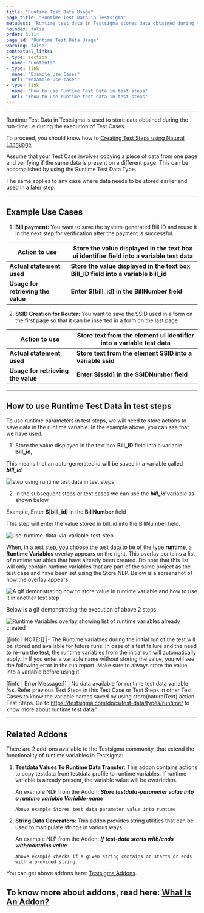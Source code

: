 ```yaml
---
title: "Runtime Test Data Usage"
page_title: "Runtime Test Data in Testsigma"
metadesc: "Runtime test data in Testsigma stores data obtained during the execution of Test Cases. Learn how to store runtime test data with example use cases."
noindex: false
order: 5.114
page_id: "Runtime Test Data Usage"
warning: false
contextual_links:
- type: section
  name: "Contents"
- type: link
  name: "Example Use Cases"
  url: "#example-use-cases"
- type: link
  name: "How to use Runtime Test Data in test steps"
  url: "#how-to-use-runtime-test-data-in-test-steps"
---
```


---

Runtime Test Data in Testsigma is used to store data obtained during the run-time i.e during the execution of Test Cases.

To proceed, you should know how to [Creating Test Steps using Natural Language](https://testsigma.com/docs/test-cases/create-steps-nl/overview/)

Assume that your Test Case involves copying a piece of data from one page and verifying if the same data is present on a different page. This can be accomplished by using the Runtime Test Data Type.

The same applies to any case where data needs to be stored earlier and used in a later step.

---
## **Example Use Cases**

1. **Bill payment:** You want to save the system-generated Bill ID and reuse it in the next step for verification after the payment is successful.


| Action to use| Store the value displayed in the text box ui identifier field into a variable test data|
|----|-----|
|**Actual statement used**|**Store the value displayed in the text box Bill\_ID field into a variable bill_id**|
|**Usage for retrieving the value**| **Enter $[bill_id] in the BillNumber field**|

2. **SSID Creation for Router:** You want to save the SSID used in a form on the first page so that it can be inserted in a form on the last page.

|**Action to use**|**Store text from the element ui identifier into a variable test data**|
|----|----|
|**Actual statement used**|**Store text from the element SSID into a variable ssid**|
|**Usage for retrieving the value**|**Enter $[ssid] in the SSIDNumber field**|

---
## **How to use Runtime Test Data in test steps**

To use runtime parameters in test steps, we will need to store actions to save data in the runtime variable. In the example above, you can see that we have used:

1. Store the value displayed in the text box **Bill_ID** field into a variable **bill_id**, 

This means that an auto-generated id will be saved in a variable called ***bill_id***


![step using runtime test data in test steps](https://docs.testsigma.com/images/runtime/runtime-test-data-in-test-steps.png)


2. In the subsequent steps or test cases we can use the ***bill_id*** variable as shown below

Example, Enter **$|bill_id|** in the **BillNumber** field 

This step will enter the value stored in bill_id into the BillNumber field.

![use-runtime-data-via-variable-test-step](https://s3.amazonaws.com/static-docs.testsigma.com/new_images/docs/test-data/types/runtime/use-runtime-data-via-variable-test-step.png)

When, in a test step, you choose the test data to be of the type **runtime**, a **Runtime Variables** overlay appears on the right. This overlay contains a list of runtime variables that have already been created. Do note that this list will only contain runtime variables that are part of the same project as the test case and have been set using the Store NLP. Below is a screenshot of how the overlay appears:

![A gif demonstrating how to store value in runtime variable and how to use it in another test step](https://s3.amazonaws.com/static-docs.testsigma.com/new_images/test-data/types/runtime/runtime-variables-overaly.png )


Below is a gif demonstrating the execution of above 2 steps. 

![Runtime Variables overlay showing list of runtime variables already created](https://s3.amazonaws.com/static-docs.testsigma.com/new_images/test-data/types/runtime/runtime-variable-selection-gif.gif)



[[info | NOTE:]]
|- The Runtime variables during the initial run of the test will be stored and available for future runs. In case of a test failure and the need to re-run the test, the runtime variables from the initial run will automatically apply.
|- If you enter a variable name without storing the value, you will see the following error in the run report. Make sure to always store the value into a variable before using it.

[[info | Error Message:]]
| No data available for runtime test data variable %s. Refer previous Test Steps in this Test Case or Test Steps in other Test Cases to know the variable names saved by using store(naturalText) action Test Steps. Go to https://testsigma.com/docs/test-data/types/runtime/ to know more about runtime test data."


---
## **Related Addons**

There are 2 add-ons available to the Testsigma community, that extend the functionality of runtime variables in Testsigma: 

1. **Testdata Values To Runtime Data Transfer**: This addon contains actions to copy testdata from testdata profile to runtime variables. If runtime variable is already present, the variable value will be overridden.
  
     An example NLP from the Addon: 
       **_Store testdata-parameter value into a runtime variable Variable-name_**
 
       Above example Stores test data parameter value into runtime

2. **String Data Generators**: This addon provides string utilities that can be used to manipulate strings in various ways. 
  
     An example NLP from the Addon: 
       **_If test-data starts with/ends with/contains value_**
 
       Above example checks if a given string contains or starts or ends with a provided string.
 
You can get above addons here: [Testsigma Addons](https://testsigma.com/addons). 

To know more about addons, read here: [What Is An Addon?](https://testsigma.com/docs/addons/what-is-an-addon/)
---